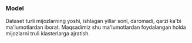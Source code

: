 ### Model
Dataset turli mijozlarning yoshi, ishlagan yillar soni, daromadi, qarzi ka'bi ma'lumotlardan iborat. Maqsadimiz shu ma'lumotlardan foydalangan holda mijozlarni truli klasterlarga ajratish.
